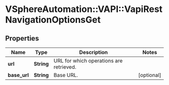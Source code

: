 # VSphereAutomation::VAPI::VapiRestNavigationOptionsGet

## Properties
Name | Type | Description | Notes
------------ | ------------- | ------------- | -------------
**url** | **String** | URL for which operations are retrieved. | 
**base_url** | **String** | Base URL. | [optional] 


